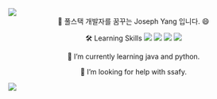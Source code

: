 <img src="https://capsule-render.vercel.app/api?type=waving&color=f7ecd8&height=250&section=header&text=devyoseph&animation=twinkling&fontSize=70&fontColor=5a3327"/>

<div align="center">
👋 풀스택 개발자를 꿈꾸는 Joseph Yang 입니다. 😄 

🛠  Learning Skills
<img src="https://img.shields.io/badge/-Python-000000?style=flat&logo=Python">
<img src="https://img.shields.io/badge/-Java-000000?style=flat&logo=Java">
<img src="https://img.shields.io/badge/-JavaScript-000000?style=flat&logo=JavaScript">
<img src="https://img.shields.io/badge/-Git-000000?style=flat&logo=Git">

🌱 I’m currently learning java and python.

🤔 I’m looking for help with ssafy.
</div>
<img src="https://capsule-render.vercel.app/api?type=waving&color=f7ecd8&height=120&section=footer&text=&fontSize=90" />
